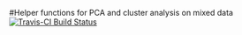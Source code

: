 #Helper functions for PCA and cluster analysis on mixed data
[![Travis-CI Build Status](https://travis-ci.org/zachmayer/convPkg.svg?branch=master)](https://travis-ci.org/zachmayer/convPkg)
